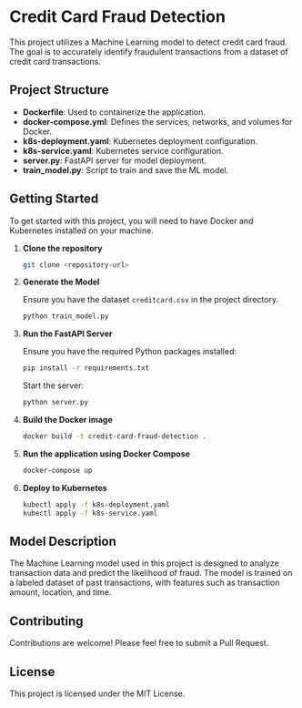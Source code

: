 # Credit Card Fraud Detection

This project utilizes a Machine Learning model to detect credit card fraud. The goal is to accurately identify fraudulent transactions from a dataset of credit card transactions.

## Project Structure

- **Dockerfile**: Used to containerize the application.
- **docker-compose.yml**: Defines the services, networks, and volumes for Docker.
- **k8s-deployment.yaml**: Kubernetes deployment configuration.
- **k8s-service.yaml**: Kubernetes service configuration.
- **server.py**: FastAPI server for model deployment.
- **train_model.py**: Script to train and save the ML model.

## Getting Started

To get started with this project, you will need to have Docker and Kubernetes installed on your machine.

1. **Clone the repository**
   ```bash
   git clone <repository-url>
   ```

2. **Generate the Model**
   
   Ensure you have the dataset `creditcard.csv` in the project directory.
   
   ```bash
   python train_model.py
   ```

3. **Run the FastAPI Server**
   
   Ensure you have the required Python packages installed:
   
   ```bash
   pip install -r requirements.txt
   ```
   
   Start the server:
   
   ```bash
   python server.py
   ```

4. **Build the Docker image**
   ```bash
   docker build -t credit-card-fraud-detection .
   ```

5. **Run the application using Docker Compose**
   ```bash
   docker-compose up
   ```

6. **Deploy to Kubernetes**
   ```bash
   kubectl apply -f k8s-deployment.yaml
   kubectl apply -f k8s-service.yaml
   ```

## Model Description

The Machine Learning model used in this project is designed to analyze transaction data and predict the likelihood of fraud. The model is trained on a labeled dataset of past transactions, with features such as transaction amount, location, and time.

## Contributing

Contributions are welcome! Please feel free to submit a Pull Request.

## License

This project is licensed under the MIT License.
